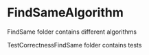 # FindSameAlgorithm
FindSame folder contains different algorithms

TestCorrectnessFindSame folder contains tests
